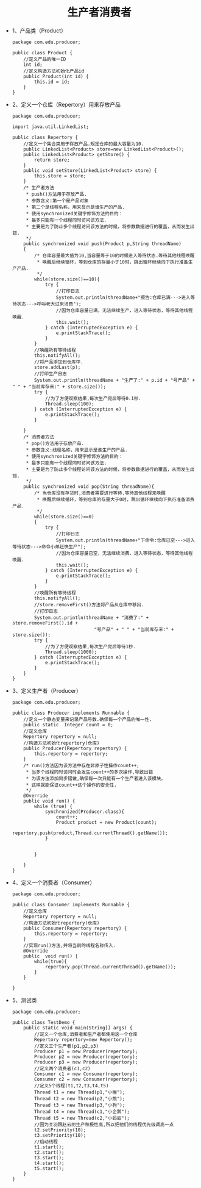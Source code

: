 <h1 align="center">生产者消费者</h1>

* 1、产品类（Product）

      package com.edu.producer;

      public class Product {
          //定义产品的唯一ID
          int id;
          //定义构造方法初始化产品id
          public Product(int id) {
              this.id = id;
          }
      }

* 2、定义一个仓库（Repertory）用来存放产品

      package com.edu.producer;

      import java.util.LinkedList;

      public class Repertory {
          //定义一个集合类用于存放产品.规定仓库的最大容量为10.
          public LinkedList<Product> store=new LinkedList<Product>();
          public LinkedList<Product> getStore() {
              return store;
          }
          public void setStore(LinkedList<Product> store) {
              this.store = store;
          }
          /* 生产者方法
           * push()方法用于存放产品.
           * 参数含义:第一个是产品对象
           * 第二个是线程名称，用来显示是谁生产的产品.
           * 使用synchronized关键字修饰方法的目的：
           * 最多只能有一个线程同时访问该方法.
           * 主要是为了防止多个线程访问该方法的时候，将参数数据进行的覆盖，从而发生出错.
           */
          public synchronized void push(Product p,String threadName)
          {
              /* 仓库容量最大值为10,当容量等于10的时候进入等待状态.等待其他线程唤醒
               * 唤醒后继续循环，等到仓库的存量小于10时，跳出循环继续向下执行准备生产产品.
               */
              while(store.size()==10){
                  try {
                      //打印日志
                      System.out.println(threadName+"报告:仓库已满--->进入等待状态--->呼叫老大过来消费");
                      //因为仓库容量已满，无法继续生产，进入等待状态，等待其他线程唤醒.
                      this.wait();
                  } catch (InterruptedException e) {
                      e.printStackTrace();
                  }
              }
              //唤醒所有等待线程
              this.notifyAll();
              //将产品添加到仓库中.
              store.addLast(p);
              //打印生产日志
              System.out.println(threadName + "生产了:" + p.id + "号产品" + " " + "当前库存来:" + store.size());
              try {
                  //为了方便观察结果,每次生产完后等待0.1秒.
                  Thread.sleep(100);
              } catch (InterruptedException e) {
                  e.printStackTrace();
              }

          }
          /* 消费者方法
           * pop()方法用于存放产品.
           * 参数含义:线程名称，用来显示是谁生产的产品.
           * 使用synchronized关键字修饰方法的目的：
           * 最多只能有一个线程同时访问该方法.
           * 主要是为了防止多个线程访问该方法的时候，将参数数据进行的覆盖，从而发生出错.
           */
          public synchronized void pop(String threadName){
              /* 当仓库没有存货时,消费者需要进行等待.等待其他线程来唤醒
               * 唤醒后继续循环，等到仓库的存量大于0时，跳出循环继续向下执行准备消费产品.
               */
              while(store.size()==0)
              {
                  try {
                      //打印日志
                      System.out.println(threadName+"下命令:仓库已空--->进入等待状态--->命令小弟赶快生产");
                      //因为仓库容量已空，无法继续消费，进入等待状态，等待其他线程唤醒.
                      this.wait();
                  } catch (InterruptedException e) {
                      e.printStackTrace();
                  }
              }
              //唤醒所有等待线程
              this.notifyAll();
              //store.removeFirst()方法将产品从仓库中移出.
              //打印日志
              System.out.println(threadName + "消费了:" + store.removeFirst().id + 
                                    "号产品" + " " + "当前库存来:" + store.size());
              try {
                  //为了方便观察结果,每次生产完后等待1秒.
                  Thread.sleep(1000);
              } catch (InterruptedException e) {
                  e.printStackTrace();
              }
          }
      }

* 3、定义生产者（Producer）

      package com.edu.producer;

      public class Producer implements Runnable {
          //定义一个静态变量来记录产品号数.确保每一个产品的唯一性.
          public static  Integer count = 0;
          //定义仓库
          Repertory repertory = null;
          //构造方法初始化repertory(仓库)
          public Producer(Repertory repertory) {
              this.repertory = repertory;
          }
          /* run()方法因为该方法中存在非原子性操作count++;
           * 当多个线程同时访问时会发生count++的多次操作,导致出错
           * 为该方法添加同步错做,确保每一次只能有一个生产者进入该模块。
           * 这样就能保证count++这个操作的安全性.
           */
          @Override
          public void run() {
              while (true) {
                  synchronized(Producer.class){
                      count++;
                      Product product = new Product(count);
                      repertory.push(product,Thread.currentThread().getName());
                  }


              }

          }
      }

* 4、定义一个消费者（Consumer）

      package com.edu.producer;

      public class Consumer implements Runnable {
          //定义仓库
          Repertory repertory = null;
          //构造方法初始化repertory(仓库)
          public Consumer(Repertory repertory) {
              this.repertory = repertory;
          }
          //实现run()方法,并将当前的线程名称传入.
          @Override
          public  void run() {
              while(true){
                  repertory.pop(Thread.currentThread().getName());
              }
          }

      }

* 5、测试类

      package com.edu.producer;

      public class TestDemo {
          public static void main(String[] args) {
              //定义一个仓库,消费者和生产者都使用这一个仓库
              Repertory repertory=new Repertory();
              //定义三个生产者(p1,p2,p3)
              Producer p1 = new Producer(repertory);
              Producer p2 = new Producer(repertory);
              Producer p3 = new Producer(repertory);
              //定义两个消费者(c1,c2)
              Consumer c1 = new Consumer(repertory);
              Consumer c2 = new Consumer(repertory);
              //定义5个线程(t1,t2,t3,t4,t5)
              Thread t1 = new Thread(p1,"小猴");
              Thread t2 = new Thread(p2,"小熊");
              Thread t3 = new Thread(p3,"小狗");
              Thread t4 = new Thread(c1,"小企鹅");
              Thread t5 = new Thread(c2,"小蚂蚁");
              //因为关羽跟赵云的生产积极性高,所以把他们的线程优先级调高一点
              t2.setPriority(10);
              t3.setPriority(10);
              //启动线程
              t1.start();
              t2.start();
              t3.start();
              t4.start();
              t5.start();
          }
      }
